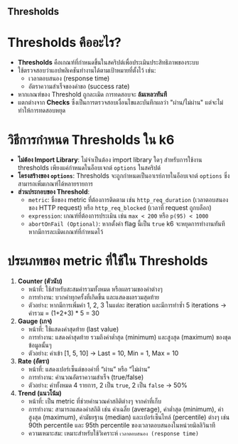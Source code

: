 ## Thresholds 


# Thresholds คืออะไร?
- **Thresholds** คือเกณฑ์ที่กำหนดขึ้นในสคริปต์เพื่อประเมินประสิทธิภาพของระบบ
- ใช้ตรวจสอบว่าแอปพลิเคชันทำงานได้ตามเป้าหมายที่ตั้งไว้ เช่น:
  - เวลาตอบสนอง (response time)
  - อัตราความสำเร็จของคำขอ (success rate)
- หากเกณฑ์ของ Threshold ถูกละเมิด การทดสอบจะ **ล้มเหลวทันที**
- แตกต่างจาก **Checks** ซึ่งเป็นการตรวจสอบเงื่อนไขและบันทึกผลว่า "ผ่าน/ไม่ผ่าน" แต่จะไม่ทำให้การทดสอบหยุด


# วิธีการกำหนด Thresholds ใน k6
- **ไม่ต้อง Import Library**: ไม่จำเป็นต้อง import library ใดๆ สำหรับการใช้งาน thresholds เพียงแค่กำหนดในอ็อบเจกต์ `options` ในสคริปต์
- **โครงสร้างของ `options`**: Thresholds จะถูกกำหนดเป็นอาเรย์ภายในอ็อบเจกต์ `options` ซึ่งสามารถเพิ่มเกณฑ์ได้หลายรายการ
- **ส่วนประกอบของ Threshold**: 
    - `metric`: ชื่อของ metric ที่ต้องการติดตาม เช่น `http_req_duration` (เวลาตอบสนองของ HTTP request) หรือ `http_req_blocked` (เวลาที่ request ถูกบล็อก)
    - `expression`: เกณฑ์ที่ต้องการประเมิน เช่น `max < 200` หรือ `p(95) < 1000`
    - `abortOnFail (Optional)`: หากตั้งค่า flag นี้เป็น `true` k6 จะหยุดการทำงานทันทีหากมีการละเมิดเกณฑ์ที่กำหนดไว้


# ประเภทของ metric ที่ใช้ใน Thresholds
1. **Counter (ตัวนับ)**
    - หน้าที่: ใช้สำหรับสะสมค่ารวมทั้งหมด หรือผลรวมของค่าต่างๆ
    - การทำงาน: บวกค่าทุกครั้งที่เกิดขึ้น และแสดงผลรวมสุดท้าย
    - ตัวอย่าง: หากมีการเพิ่มค่า 1, 2, 3 ในแต่ละ iteration และมีการทำซ้ำ 5 iterations → ค่ารวม = (1+2+3) * 5 = 30
2. **Gauge (เกจ)**
    - หน้าที่: ใช้แสดงค่าสุดท้าย (last value)
    - การทำงาน: แสดงค่าสุดท้าย รวมถึงค่าต่ำสุด (minimum) และสูงสุด (maximum) ของชุดข้อมูลนั้นๆ
    - ตัวอย่าง: ค่าเข้า [1, 5, 10] → Last = 10, Min = 1, Max = 10
3. **Rate (อัตรา)**
    - หน้าที่: แสดงเปอร์เซ็นต์ของค่าที่ “ผ่าน” หรือ “ไม่ผ่าน”
    - การทำงาน: คำนวณอัตราความสำเร็จ (true/false)
    - ตัวอย่าง: ค่าทั้งหมด 4 รายการ, 2 เป็น `true`, 2 เป็น `false` → 50%
4. **Trend (แนวโน้ม)**
    - หน้าที่: เป็น metric ที่ช่วยคำนวณค่าสถิติต่างๆ จากค่าที่เก็บ
    - การทำงาน: สามารถแสดงค่าสถิติ เช่น ค่าเฉลี่ย (average), ค่าต่ำสุด (minimum), ค่าสูงสุด (maximum), ค่ามัธยฐาน (median) และเปอร์เซ็นไทล์ (percentile) ต่างๆ เช่น 90th percentile และ 95th percentile ของเวลาตอบสนองในหน่วยมิลลิวินาที
    - ความเหมาะสม: เหมาะสำหรับใช้วิเคราะห์ `เวลาตอบสนอง (response time)`
